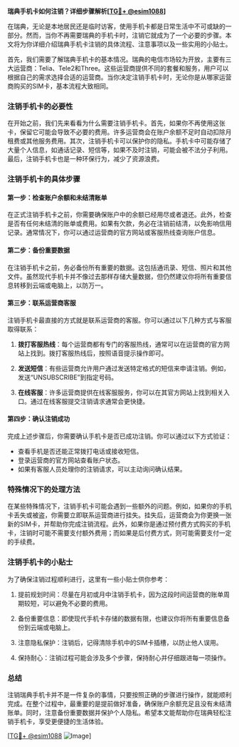 **瑞典手机卡如何注销？详细步骤解析[[TG💪+ @esim1088](https://t.me/s/esim1088)]**

在瑞典，无论是本地居民还是临时访客，使用手机卡都是日常生活中不可或缺的一部分。然而，当你不再需要瑞典的手机卡时，注销它就成为了一个必要的步骤。本文将为你详细介绍瑞典手机卡注销的具体流程、注意事项以及一些实用的小贴士。

首先，我们需要了解瑞典手机卡的基本情况。瑞典的电信市场较为开放，主要有三大运营商：Telia、Tele2和Three。这些运营商提供不同的套餐和服务，用户可以根据自己的需求选择合适的运营商。当你决定注销手机卡时，无论你是从哪家运营商购买的SIM卡，基本流程大致相同。

### 注销手机卡的必要性

在开始之前，我们先来看看为什么需要注销手机卡。首先，如果你不再使用这张卡，保留它可能会导致不必要的费用。许多运营商会在账户余额不足时自动扣除月租费或其他服务费用。其次，注销手机卡可以保护你的隐私。手机卡中可能存储了大量个人信息，如通话记录、短信等，如果不及时注销，可能会被不法分子利用。最后，注销手机卡也是一种环保行为，减少了资源浪费。

### 注销手机卡的具体步骤

#### 第一步：检查账户余额和未结清账单

在正式注销手机卡之前，你需要确保账户中的余额已经用尽或者退还。此外，检查是否有任何未结清的账单或费用。如果有欠款，务必在注销前结清，以免影响信用记录。通常情况下，你可以通过运营商的官方网站或客服热线查询账户信息。

#### 第二步：备份重要数据

在注销手机卡之前，务必备份所有重要的数据。这包括通讯录、短信、照片和其他文件。虽然现代手机卡并不像过去那样存储大量数据，但仍然建议你将所有重要信息转移到云端或电脑上，以防万一。

#### 第三步：联系运营商客服

注销手机卡最直接的方式就是联系运营商的客服。你可以通过以下几种方式与客服取得联系：

1. **拨打客服热线**：每个运营商都有专门的客服热线，通常可以在运营商的官方网站上找到。拨打客服热线后，按照语音提示操作即可。
   
2. **发送短信**：有些运营商允许用户通过发送特定格式的短信来申请注销。例如，发送“UNSUBSCRIBE”到指定号码。

3. **在线客服**：许多运营商提供在线客服服务，你可以在其官方网站上找到相关入口。通过在线客服提交注销请求通常会更快捷。

#### 第四步：确认注销成功

完成上述步骤后，你需要确认手机卡是否已成功注销。你可以通过以下方式验证：

- 查看手机是否还能正常拨打电话或接收短信。
- 登录运营商的官方网站查看账户状态。
- 如果有客服人员处理你的注销请求，可以主动询问确认结果。

### 特殊情况下的处理方法

在某些特殊情况下，注销手机卡可能会遇到一些额外的问题。例如，如果你的手机卡丢失或被盗，你需要立即联系运营商进行挂失。挂失后，运营商会为你更换一张新的SIM卡，并帮助你完成注销流程。此外，如果你是通过预付费方式购买的手机卡，注销时可能不需要支付额外费用；而如果是后付费方式，则可能需要支付一定的手续费。

### 注销手机卡的小贴士

为了确保注销过程顺利进行，这里有一些小贴士供你参考：

1. 提前规划时间：尽量在月初或月中注销手机卡，因为这段时间运营商的账单周期较短，可以避免不必要的费用。

2. 备份重要信息：即使现代手机卡存储的数据有限，也建议你将所有重要信息备份到云端或电脑上。

3. 注意隐私保护：注销后，记得清除手机中的SIM卡插槽，以防止他人误用。

4. 保持耐心：注销过程可能会涉及多个步骤，保持耐心并仔细跟进每一项操作。

### 总结

注销瑞典手机卡并不是一件复杂的事情，只要按照正确的步骤进行操作，就能顺利完成。在整个过程中，最重要的是提前做好准备，确保账户余额充足且没有未结清账单。同时，注意备份重要数据并保护个人隐私。希望本文能帮助你在瑞典轻松注销手机卡，享受更便捷的生活体验。

[[TG💪+ @esim1088](https://t.me/s/esim1088) ![Image](https://i.postimg.cc/4NQfJmqS/Snipaste-2025-05-13-00-14-12.png)]